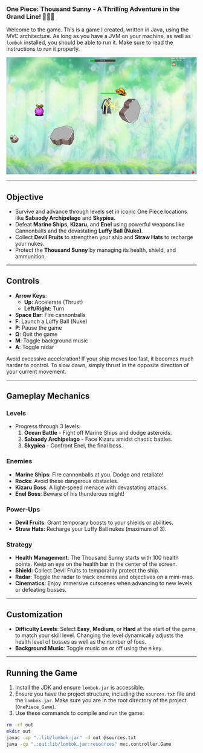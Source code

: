 ### **One Piece: Thousand Sunny - A Thrilling Adventure in the Grand Line!** 🌊🏴‍☠️

Welcome to the game. This is a game I created, written in Java, using the MVC architecture. As long as you have a JVM on your machine, as well as `lombok` installed, you should be able to run it. Make sure to read the instructions to run it properly.


<p align="center">
  <img src="resources/imgs/game.png" alt="Gameplay Screenshot" title="Gameplay Screenshot" width="600">
</p>

---

## **Objective**
- Survive and advance through levels set in iconic One Piece locations like **Sabaody Archipelago** and **Skypiea**.
- Defeat **Marine Ships**, **Kizaru**, and **Enel** using powerful weapons like Cannonballs and the devastating **Luffy Ball (Nuke)**.
- Collect **Devil Fruits** to strengthen your ship and **Straw Hats** to recharge your nukes.
- Protect the **Thousand Sunny** by managing its health, shield, and ammunition.

---

## **Controls**
- **Arrow Keys**:
  - **Up**: Accelerate (Thrust)
  - **Left/Right**: Turn
- **Space Bar**: Fire cannonballs
- **F**: Launch a Luffy Ball (Nuke)
- **P**: Pause the game
- **Q**: Quit the game
- **M**: Toggle background music
- **A**: Toggle radar
  
Avoid excessive acceleration! If your ship moves too fast, it becomes much harder to control. To slow down, simply thrust in the opposite direction of your current movement.

---

## **Gameplay Mechanics**

### **Levels**
- Progress through 3 levels:
  1. **Ocean Battle** - Fight off Marine Ships and dodge asteroids.
  2. **Sabaody Archipelago** - Face Kizaru amidst chaotic battles.
  3. **Skypiea** - Confront Enel, the final boss.

### **Enemies**
- **Marine Ships**: Fire cannonballs at you. Dodge and retaliate!
- **Rocks**: Avoid these dangerous obstacles.
- **Kizaru Boss**: A light-speed menace with devastating attacks.
- **Enel Boss**: Beware of his thunderous might!

### **Power-Ups**
- **Devil Fruits**: Grant temporary boosts to your shields or abilities.
- **Straw Hats**: Recharge your Luffy Ball nukes (maximum of 3).

### **Strategy**
- **Health Management**: The Thousand Sunny starts with 100 health points. Keep an eye on the health bar in the center of the screen.
- **Shield**: Collect Devil Fruits to temporarily protect the ship.
- **Radar**: Toggle the radar to track enemies and objectives on a mini-map.
- **Cinematics**: Enjoy immersive cutscenes when advancing to new levels or defeating bosses.

---

## **Customization**
- **Difficulty Levels**: Select **Easy**, **Medium**, or **Hard** at the start of the game to match your skill level. Changing the level dynamically adjusts the health level of bosses as well as the number of foes.
- **Background Music**: Toggle music on or off using the `M` key.

---

## **Running the Game**
1. Install the JDK and ensure `lombok.jar` is accessible.
2. Ensure you have the project structure, including the `sources.txt` file and the `lombok.jar`. Make sure you are in the root directory of the project (`OnePiece_Game`).
3. Use these commands to compile and run the game:

```bash
rm -rf out
mkdir out
javac -cp ".:lib/lombok.jar" -d out @sources.txt
java -cp ".:out:lib/lombok.jar:resources" mvc.controller.Game
